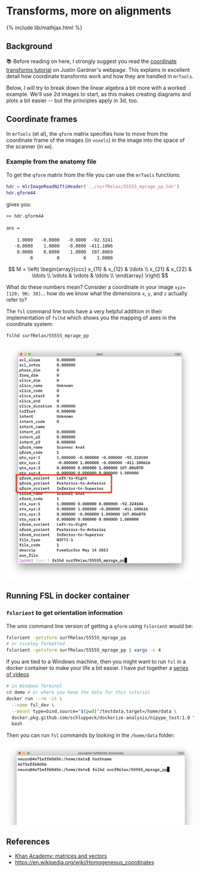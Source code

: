 # Transforms, more on alignments

{% include lib/mathjax.html %}

## Background

:books: Before reading on here, I strongly suggest you read the [coordinate transforms tutorial](http://gru.stanford.edu/doku.php/mrtools/coordinatetransforms) on Justin Gardner's webpage. This explains in excellent detail how coordinate transforms work and how they are handled in `mrTools`.

Below, I will try to break down the linear algebra a bit more with a worked example. We'll use 2d images to start, as this makes creating diagrams and plots a bit easier -- but the principles apply in 3d, too.

## Coordinate frames

In `mrTools` (et al), the `qform` matrix specifies how to move from the coordinate frame of the images (in `voxels`) in the image into the space of the scanner (in `mm`).

### Example from the anatomy file

To get the `qform` matrix from the file you can use the `mrTools` functions:

```matlab
hdr = mlrImageReadNiftiHeader('../surfRelax/55555_mprage_pp.hdr')
hdr.qform44
```

gives you:

```
>> hdr.qform44

ans =

    1.0000   -0.0000   -0.0000  -92.3241
   -0.0000    1.0000   -0.0000 -411.1006
    0.0000    0.0000    1.0000  107.8069
         0         0         0    1.0000
```

$$
M = \left( \begin{array}{ccc}
x_{11} & x_{12} & \ldots \\
x_{21} & x_{22} & \ldots \\
\vdots & \vdots & \ldots \\
\end{array} \right)
$$


What do these numbers mean? Consider a coordinate in your image `xyz=[120; 90; 30]`... how do we know what the dimensions `x`, `y`, and `z` actually refer to?

The `fsl` command line tools have a very helpful addition in their implementation of `fslhd` which shows you the mapping of axes in the coordinate system:

```bash
fslhd surfRelax/55555_mprage_pp
```

![using fslhd ](images/header-details.png)


## Running FSL in docker container

### `fslorient` to get orientation information

The unix command line version of getting a `qform` using `fslorient` would be:

```bash
fslorient -getsform surfRelax/55555_mprage_pp
# or niceley formatted 
fslorient -getsform surfRelax/55555_mprage_pp | xargs -n 4
```

If you are tied to a Windows machine, then you might want to run `fsl` in a docker container to make your life a bit easier. I have put together a [series of videos](https://www.youtube.com/playlist?list=PLCZfmSQp7dzKdvEf5TP4erdlDZPkqFl20)

```bash
# in Windows Terminal
cd demo # or where you keep the data for this tutorial
docker run --rm -it \
  --name fsl_dev \
  --mount type=bind,source="$(pwd)"/testdata,target=/home/data \
  docker.pkg.github.com/schluppeck/dockerize-analysis/nipype_test:1.0 \
  bash
```

Then you can run `fsl` commands by looking in the `/home/data` folder:

![using fslhd from container image](images/header-details-container.png)

## References

- [Khan Academy: matrices and vectors](https://www.khanacademy.org/math/precalculus/x9e81a4f98389efdf:matrices/x9e81a4f98389efdf:matrices-as-transformations/v/transforming-position-vector)
- https://en.wikipedia.org/wiki/Homogeneous_coordinates